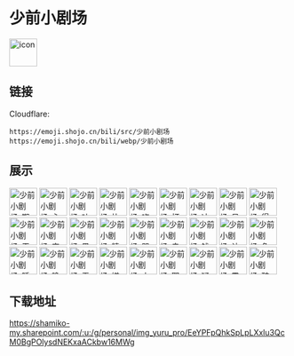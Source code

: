 # 少前小剧场
<img src="https://emoji.shojo.cn/bili/src/少前小剧场/icon.png" width="50" height="50" alt="icon">

## 链接
Cloudflare:
```
https://emoji.shojo.cn/bili/src/少前小剧场
https://emoji.shojo.cn/bili/webp/少前小剧场
```
## 展示
<img src="https://emoji.shojo.cn/bili/src/少前小剧场/少前小剧场-期待.png" width="50" height="50" alt="少前小剧场-期待">
<img src="https://emoji.shojo.cn/bili/src/少前小剧场/少前小剧场-心虚.png" width="50" height="50" alt="少前小剧场-心虚">
<img src="https://emoji.shojo.cn/bili/src/少前小剧场/少前小剧场-叶.png" width="50" height="50" alt="少前小剧场-叶">
<img src="https://emoji.shojo.cn/bili/src/少前小剧场/少前小剧场-比心.png" width="50" height="50" alt="少前小剧场-比心">
<img src="https://emoji.shojo.cn/bili/src/少前小剧场/少前小剧场-吃瓜.png" width="50" height="50" alt="少前小剧场-吃瓜">
<img src="https://emoji.shojo.cn/bili/src/少前小剧场/少前小剧场-打call.png" width="50" height="50" alt="少前小剧场-打call">
<img src="https://emoji.shojo.cn/bili/src/少前小剧场/少前小剧场-冲鸭.png" width="50" height="50" alt="少前小剧场-冲鸭">
<img src="https://emoji.shojo.cn/bili/src/少前小剧场/少前小剧场-呆.png" width="50" height="50" alt="少前小剧场-呆">
<img src="https://emoji.shojo.cn/bili/src/少前小剧场/少前小剧场-得意.png" width="50" height="50" alt="少前小剧场-得意">
<img src="https://emoji.shojo.cn/bili/src/少前小剧场/少前小剧场-干杯.png" width="50" height="50" alt="少前小剧场-干杯">
<img src="https://emoji.shojo.cn/bili/src/少前小剧场/少前小剧场-害羞.png" width="50" height="50" alt="少前小剧场-害羞">
<img src="https://emoji.shojo.cn/bili/src/少前小剧场/少前小剧场-黑化.png" width="50" height="50" alt="少前小剧场-黑化">
<img src="https://emoji.shojo.cn/bili/src/少前小剧场/少前小剧场-精神抖擞.png" width="50" height="50" alt="少前小剧场-精神抖擞">
<img src="https://emoji.shojo.cn/bili/src/少前小剧场/少前小剧场-哭.png" width="50" height="50" alt="少前小剧场-哭">
<img src="https://emoji.shojo.cn/bili/src/少前小剧场/少前小剧场-卖萌.png" width="50" height="50" alt="少前小剧场-卖萌">
<img src="https://emoji.shojo.cn/bili/src/少前小剧场/少前小剧场-钱钱.png" width="50" height="50" alt="少前小剧场-钱钱">
<img src="https://emoji.shojo.cn/bili/src/少前小剧场/少前小剧场-认真.png" width="50" height="50" alt="少前小剧场-认真">
<img src="https://emoji.shojo.cn/bili/src/少前小剧场/少前小剧场-色.png" width="50" height="50" alt="少前小剧场-色">
<img src="https://emoji.shojo.cn/bili/src/少前小剧场/少前小剧场-睡觉.png" width="50" height="50" alt="少前小剧场-睡觉">
<img src="https://emoji.shojo.cn/bili/src/少前小剧场/少前小剧场-晚安.png" width="50" height="50" alt="少前小剧场-晚安">
<img src="https://emoji.shojo.cn/bili/src/少前小剧场/少前小剧场-无语.png" width="50" height="50" alt="少前小剧场-无语">
<img src="https://emoji.shojo.cn/bili/src/少前小剧场/少前小剧场-嫌弃.png" width="50" height="50" alt="少前小剧场-嫌弃">
<img src="https://emoji.shojo.cn/bili/src/少前小剧场/少前小剧场-小公主.png" width="50" height="50" alt="少前小剧场-小公主">
<img src="https://emoji.shojo.cn/bili/src/少前小剧场/少前小剧场-耶.png" width="50" height="50" alt="少前小剧场-耶">
<img src="https://emoji.shojo.cn/bili/src/少前小剧场/少前小剧场-疑惑.png" width="50" height="50" alt="少前小剧场-疑惑">
<img src="https://emoji.shojo.cn/bili/src/少前小剧场/少前小剧场-震惊.png" width="50" height="50" alt="少前小剧场-震惊">
<img src="https://emoji.shojo.cn/bili/src/少前小剧场/少前小剧场-醉.png" width="50" height="50" alt="少前小剧场-醉">

## 下载地址

https://shamiko-my.sharepoint.com/:u:/g/personal/img_yuru_pro/EeYPFpQhkSpLpLXxlu3QcM0BgPOlysdNEKxaACkbw16MWg